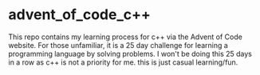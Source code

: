# advent_of_code_c++

This repo contains my learning process for c++ via the Advent of Code website. For those unfamiliar, it is a 25 day challenge for learning a programming language by solving problems. I won't be doing this 25 days in a row as c++ is not a priority for me. this is just casual learning/fun.
